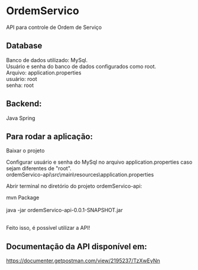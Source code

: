 # OrdemServico
API para controle de Ordem de Serviço

## Database

Banco de dados utilizado: MySql. <br />
Usuário e senha do banco de dados configurados como root. <br />
Arquivo: application.properties <br />
usuário: root <br />
senha: root <br />

## Backend:

Java Spring 

## Para rodar a aplicação:

Baixar o projeto <br /> 

Configurar usuário e senha do MySql no arquivo application.properties caso sejam diferentes de "root". <br />
ordemServico-api\src\main\resources\application.properties <br />

Abrir terminal no diretório do projeto  ordemServico-api: <br />

mvn Package <br /> <br />
java -jar ordemServico-api-0.0.1-SNAPSHOT.jar <br /> <br />


Feito isso, é possível utilizar a API!





## Documentação da API disponível em:
https://documenter.getpostman.com/view/2195237/TzXwEyNn
